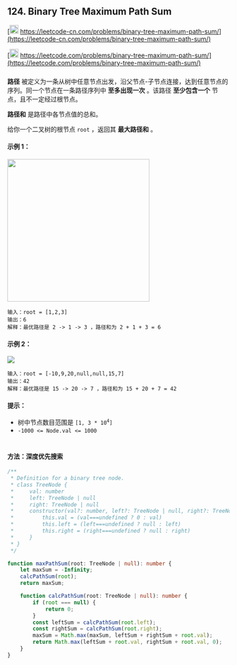 ## 124. Binary Tree Maximum Path Sum

[<img src="https://static.leetcode-cn.com/cn-mono-assets/production/assets/logo-dark-cn.c42314a8.svg" height="20" /> https://leetcode-cn.com/problems/binary-tree-maximum-path-sum/](https://leetcode-cn.com/problems/binary-tree-maximum-path-sum/)

[<img src="https://assets.leetcode.com/static_assets/public/webpack_bundles/images/logo-dark.e99485d9b.svg" height="20"/> https://leetcode.com/problems/binary-tree-maximum-path-sum/](https://leetcode.com/problems/binary-tree-maximum-path-sum/)

###

**路径** 被定义为一条从树中任意节点出发，沿父节点-子节点连接，达到任意节点的序列。同一个节点在一条路径序列中 **至多出现一次** 。该路径 **至少包含一个** 节点，且不一定经过根节点。

**路径和** 是路径中各节点值的总和。

给你一个二叉树的根节点 `root` ，返回其 **最大路径和** 。

#### 示例 1：

<img src="https://assets.leetcode.com/uploads/2020/10/13/exx1.jpg" width="322" />

```
输入：root = [1,2,3]
输出：6
解释：最优路径是 2 -> 1 -> 3 ，路径和为 2 + 1 + 3 = 6
```

#### 示例 2：

<img src="https://assets.leetcode.com/uploads/2020/10/13/exx2.jpg" />

```
输入：root = [-10,9,20,null,null,15,7]
输出：42
解释：最优路径是 15 -> 20 -> 7 ，路径和为 15 + 20 + 7 = 42
```

#### 提示：

-   树中节点数目范围是 `[1, 3 * 10`<sup>`4`</sup>`]`
-   `-1000 <= Node.val <= 1000`

#

#### 方法：深度优先搜索

```ts
/**
 * Definition for a binary tree node.
 * class TreeNode {
 *     val: number
 *     left: TreeNode | null
 *     right: TreeNode | null
 *     constructor(val?: number, left?: TreeNode | null, right?: TreeNode | null) {
 *         this.val = (val===undefined ? 0 : val)
 *         this.left = (left===undefined ? null : left)
 *         this.right = (right===undefined ? null : right)
 *     }
 * }
 */

function maxPathSum(root: TreeNode | null): number {
    let maxSum = -Infinity;
    calcPathSum(root);
    return maxSum;

    function calcPathSum(root: TreeNode | null): number {
        if (root === null) {
            return 0;
        }
        const leftSum = calcPathSum(root.left);
        const rightSum = calcPathSum(root.right);
        maxSum = Math.max(maxSum, leftSum + rightSum + root.val);
        return Math.max(leftSum + root.val, rightSum + root.val, 0);
    }
}
```
